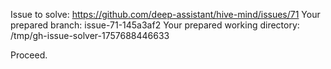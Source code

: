 Issue to solve: https://github.com/deep-assistant/hive-mind/issues/71
Your prepared branch: issue-71-145a3af2
Your prepared working directory: /tmp/gh-issue-solver-1757688446633

Proceed.